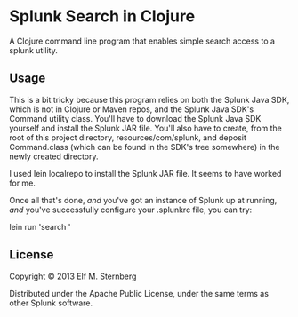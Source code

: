 # Splunk Search in Clojure

A Clojure command line program that enables simple search access to a
splunk utility.

## Usage

This is a bit tricky because this program relies on both the Splunk
Java SDK, which is not in Clojure or Maven repos, and the Splunk Java
SDK's Command utility class.  You'll have to download the Splunk Java
SDK yourself and install the Splunk JAR file.  You'll also have to
create, from the root of this project directory, resources/com/splunk,
and deposit Command.class (which can be found in the SDK's tree
somewhere) in the newly created directory.

I used lein localrepo to install the Splunk JAR file.  It seems to
have worked for me.

Once all that's done, *and* you've got an instance of Splunk up at
running, *and* you've successfully configure your .splunkrc file, you
can try:

lein run 'search <your search here>'

## License

Copyright © 2013 Elf M. Sternberg

Distributed under the Apache Public License, under the same terms as
other Splunk software.
